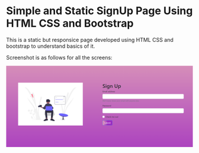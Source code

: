 # Simple and Static SignUp Page Using HTML CSS and Bootstrap

This is a static but responsice page developed using HTML CSS and bootstrap to understand basics of it.

Screenshot is as follows for all the screens:

![Image](./Assets/SignUpScreen.png)
